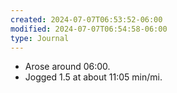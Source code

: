 ```yaml
---
created: 2024-07-07T06:53:52-06:00
modified: 2024-07-07T06:54:58-06:00
type: Journal
---
```


- Arose around 06:00.
- Jogged 1.5 at about 11:05 min/mi.
